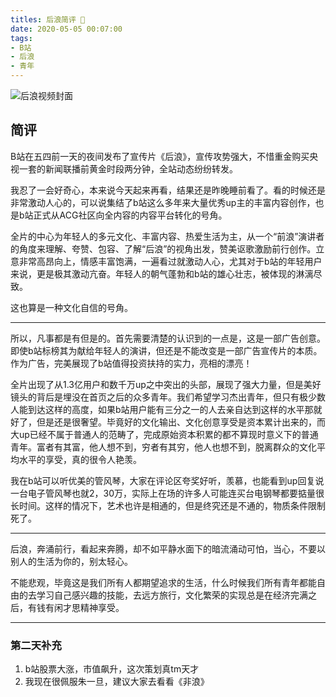 ```yaml
---
titles: 后浪简评 🌊
date: 2020-05-05 00:07:00
tags:
- B站
- 后浪
- 青年
---
```


![后浪视频封面][1]
## 简评

<!--more-->


B站在五四前一天的夜间发布了宣传片《后浪》，宣传攻势强大，不惜重金购买央视一套的新闻联播前黄金时段两分钟，全站动态纷纷转发。

我忍了一会好奇心，本来说今天起来再看，结果还是昨晚睡前看了。看的时候还是非常激动人心的，可以说集结了b站这么多年来大量优秀up主的丰富内容创作，也是b站正式从ACG社区向全内容的内容平台转化的号角。

全片的中心为年轻人的多元文化、丰富内容、热爱生活为主，从一个“前浪”演讲者的角度来理解、夸赞、包容、了解“后浪”的视角出发，赞美讴歌激励前行创作。立意非常高昂向上，情感丰富饱满，一遍看过就激动人心，尤其对于b站的年轻用户来说，更是极其激动亢奋。年轻人的朝气蓬勃和b站的雄心壮志，被体现的淋漓尽致。

这也算是一种文化自信的号角。

----------

所以，凡事都是有但是的。首先需要清楚的认识到的一点是，这是一部广告创意。
即使b站标榜其为献给年轻人的演讲，但还是不能改变是一部广告宣传片的本质。作为广告，完美展现了b站值得投资扶持的实力，亮相的漂亮！

全片出现了从1.3亿用户和数千万up之中突出的头部，展现了强大力量，但是美好镜头的背后是埋没在首页之后的众多青年。我们希望学习杰出青年，但只有极少数人能到达这样的高度，如果b站用户能有三分之一的人去亲自达到这样的水平那就好了，但是还是很奢望。毕竟好的文化输出、文化创意享受是资本累计出来的，而大up已经不属于普通人的范畴了，完成原始资本积累的都不算现时意义下的普通青年。富者有其富，他人想不到，穷者有其穷，他人也想不到，脱离群众的文化平均水平的享受，真的很令人艳羡。

我在b站可以听优美的管风琴，大家在评论区夸奖好听，羡慕，也能看到up回复说一台电子管风琴也就2，30万，实际上在场的许多人可能连买台电钢琴都要掂量很长时间。这样的情况下，艺术也许是相通的，但是终究还是不通的，物质条件限制死了。

----------

后浪，奔涌前行，看起来奔腾，却不如平静水面下的暗流涌动可怕，当心，不要以别人的生活为你的，别太轻心。

不能悲观，毕竟这是我们所有人都期望追求的生活，什么时候我们所有青年都能自由的去学习自己感兴趣的技能，去远方旅行，文化繁荣的实现总是在经济完满之后，有钱有闲才思精神享受。

----------

### 第二天补充
1. b站股票大涨，市值飙升，这次策划真tm天才
2. 我现在很佩服朱一旦，建议大家去看看《非浪》

  [1]: https://blog.wxcserver.top/usr/uploads/2020/05/1298488947.jpeg
